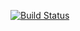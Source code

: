 [![Build Status](https://travis-ci.org/neilb14/cryptotracker.svg?branch=master)](https://travis-ci.org/neilb14/cryptotracker)
